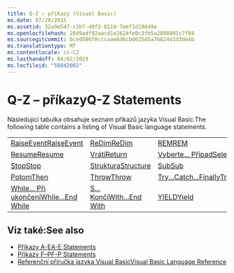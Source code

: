 ```yaml
---
title: Q-Z – příkazy (Visual Basic)
ms.date: 07/20/2015
ms.assetid: 32a9e547-c1b7-40f2-8118-7eef1d19649e
ms.openlocfilehash: 20d9adf92aacd1e2624fe0c3fb5a2888801c7f04
ms.sourcegitcommit: bce0586f0cccaae6d6cbd625d5a7b824d1d3de4b
ms.translationtype: MT
ms.contentlocale: cs-CZ
ms.lasthandoff: 04/02/2019
ms.locfileid: "58842002"
---
```

# <a name="q-z-statements"></a><span data-ttu-id="1fb2b-102">Q-Z – příkazy</span><span class="sxs-lookup"><span data-stu-id="1fb2b-102">Q-Z Statements</span></span>
<span data-ttu-id="1fb2b-103">Následující tabulka obsahuje seznam příkazů jazyka Visual Basic.</span><span class="sxs-lookup"><span data-stu-id="1fb2b-103">The following table contains a listing of Visual Basic language statements.</span></span>  
  
|||||  
|---|---|---|---|  
|[<span data-ttu-id="1fb2b-104">RaiseEvent</span><span class="sxs-lookup"><span data-stu-id="1fb2b-104">RaiseEvent</span></span>](../../../visual-basic/language-reference/statements/raiseevent-statement.md)|[<span data-ttu-id="1fb2b-105">ReDim</span><span class="sxs-lookup"><span data-stu-id="1fb2b-105">ReDim</span></span>](../../../visual-basic/language-reference/statements/redim-statement.md)|[<span data-ttu-id="1fb2b-106">REM</span><span class="sxs-lookup"><span data-stu-id="1fb2b-106">REM</span></span>](../../../visual-basic/language-reference/statements/rem-statement.md)|[<span data-ttu-id="1fb2b-107">RemoveHandler</span><span class="sxs-lookup"><span data-stu-id="1fb2b-107">RemoveHandler</span></span>](../../../visual-basic/language-reference/statements/removehandler-statement.md)|  
|[<span data-ttu-id="1fb2b-108">Resume</span><span class="sxs-lookup"><span data-stu-id="1fb2b-108">Resume</span></span>](../../../visual-basic/language-reference/statements/resume-statement.md)|[<span data-ttu-id="1fb2b-109">Vrátí</span><span class="sxs-lookup"><span data-stu-id="1fb2b-109">Return</span></span>](../../../visual-basic/language-reference/statements/return-statement.md)|[<span data-ttu-id="1fb2b-110">Vyberte... Případ</span><span class="sxs-lookup"><span data-stu-id="1fb2b-110">Select...Case</span></span>](../../../visual-basic/language-reference/statements/select-case-statement.md)|[<span data-ttu-id="1fb2b-111">Nastavit</span><span class="sxs-lookup"><span data-stu-id="1fb2b-111">Set</span></span>](../../../visual-basic/language-reference/statements/set-statement.md)|  
|[<span data-ttu-id="1fb2b-112">Stop</span><span class="sxs-lookup"><span data-stu-id="1fb2b-112">Stop</span></span>](../../../visual-basic/language-reference/statements/stop-statement.md)|[<span data-ttu-id="1fb2b-113">Struktura</span><span class="sxs-lookup"><span data-stu-id="1fb2b-113">Structure</span></span>](../../../visual-basic/language-reference/statements/structure-statement.md)|[<span data-ttu-id="1fb2b-114">Sub</span><span class="sxs-lookup"><span data-stu-id="1fb2b-114">Sub</span></span>](../../../visual-basic/language-reference/statements/sub-statement.md)|[<span data-ttu-id="1fb2b-115">SyncLock</span><span class="sxs-lookup"><span data-stu-id="1fb2b-115">SyncLock</span></span>](../../../visual-basic/language-reference/statements/synclock-statement.md)|  
|[<span data-ttu-id="1fb2b-116">Potom</span><span class="sxs-lookup"><span data-stu-id="1fb2b-116">Then</span></span>](../../../visual-basic/language-reference/statements/then-statement.md)|[<span data-ttu-id="1fb2b-117">Throw</span><span class="sxs-lookup"><span data-stu-id="1fb2b-117">Throw</span></span>](../../../visual-basic/language-reference/statements/throw-statement.md)|[<span data-ttu-id="1fb2b-118">Try...Catch...Finally</span><span class="sxs-lookup"><span data-stu-id="1fb2b-118">Try...Catch...Finally</span></span>](../../../visual-basic/language-reference/statements/try-catch-finally-statement.md)|[<span data-ttu-id="1fb2b-119">použití</span><span class="sxs-lookup"><span data-stu-id="1fb2b-119">Using</span></span>](../../../visual-basic/language-reference/statements/using-statement.md)|  
|[<span data-ttu-id="1fb2b-120">While... Při ukončení</span><span class="sxs-lookup"><span data-stu-id="1fb2b-120">While...End While</span></span>](../../../visual-basic/language-reference/statements/while-end-while-statement.md)|[<span data-ttu-id="1fb2b-121">S... Končí</span><span class="sxs-lookup"><span data-stu-id="1fb2b-121">With...End With</span></span>](../../../visual-basic/language-reference/statements/with-end-with-statement.md)|[<span data-ttu-id="1fb2b-122">YIELD</span><span class="sxs-lookup"><span data-stu-id="1fb2b-122">Yield</span></span>](../../../visual-basic/language-reference/statements/yield-statement.md)||  
  
## <a name="see-also"></a><span data-ttu-id="1fb2b-123">Viz také:</span><span class="sxs-lookup"><span data-stu-id="1fb2b-123">See also</span></span>

- [<span data-ttu-id="1fb2b-124">Příkazy A-E</span><span class="sxs-lookup"><span data-stu-id="1fb2b-124">A-E Statements</span></span>](../../../visual-basic/language-reference/statements/a-e-statements.md)
- [<span data-ttu-id="1fb2b-125">Příkazy F–P</span><span class="sxs-lookup"><span data-stu-id="1fb2b-125">F-P Statements</span></span>](../../../visual-basic/language-reference/statements/f-p-statements.md)
- [<span data-ttu-id="1fb2b-126">Referenční příručka jazyka Visual Basic</span><span class="sxs-lookup"><span data-stu-id="1fb2b-126">Visual Basic Language Reference</span></span>](../../../visual-basic/language-reference/index.md)

